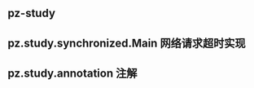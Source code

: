 pz-study
-----------------
pz.study.synchronized.Main
网络请求超时实现
-----------------
pz.study.annotation
注解
-----------------
